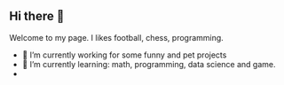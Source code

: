 ## Hi there 👋

Welcome to my page. I likes football, chess, programming. 
- 🔭 I’m currently working for some funny and pet projects
- 🌱 I’m currently learning: math, programming, data science and game.
- 
<!--
**bahungsg/bahungsg** is a ✨ _special_ ✨ repository because its `README.md` (this file) appears on your GitHub profile.

Here are some ideas to get you started:

- 🔭 I’m currently working on ...
- 🌱 I’m currently learning ...
- 👯 I’m looking to collaborate on ...
- 🤔 I’m looking for help with ...
- 💬 Ask me about ...
- 📫 How to reach me: ...
- 😄 Pronouns: ...
- ⚡ Fun fact: ...
-->
